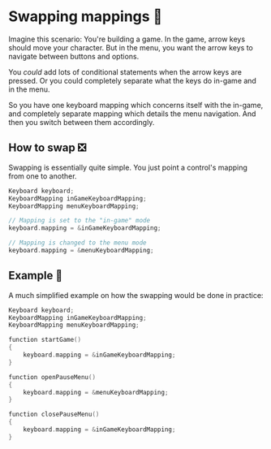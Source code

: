 # Swapping mappings 🔄

Imagine this scenario:
You're building a game. In the game, arrow keys should move your character. But in the menu, you want the arrow keys
to navigate between buttons and options.

You _could_ add lots of conditional statements when the arrow keys are pressed.
Or you could completely separate what the keys do in-game and in the menu.

So you have one keyboard mapping which concerns itself with the in-game, and completely
separate mapping which details the menu navigation. And then you switch between them accordingly.

## How to swap ❎
Swapping is essentially quite simple. You just point a control's
mapping from one to another.

````c++
Keyboard keyboard;
KeyboardMapping inGameKeyboardMapping;
KeyboardMapping menuKeyboardMapping;

// Mapping is set to the "in-game" mode
keyboard.mapping = &inGameKeyboardMapping;

// Mapping is changed to the menu mode
keyboard.mapping = &menuKeyboardMapping;
````

## Example 🚀
A much simplified example on how the swapping would be done in practice:

````c++
Keyboard keyboard;
KeyboardMapping inGameKeyboardMapping;
KeyboardMapping menuKeyboardMapping;

function startGame()
{
    keyboard.mapping = &inGameKeyboardMapping;
}

function openPauseMenu()
{
    keyboard.mapping = &menuKeyboardMapping;
}

function closePauseMenu()
{
    keyboard.mapping = &inGameKeyboardMapping;
}
````
